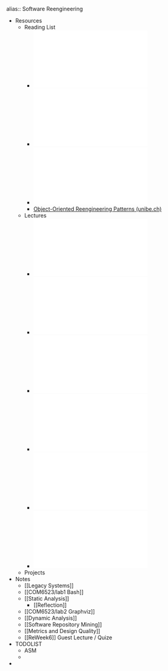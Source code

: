 alias:: Software Reengineering

- Resources
	- Reading List
		- ![Software systems architecture.pdf](../assets/Software_systems_architecture_1675690882326_0.pdf)
		- ![Object-oriented reengineering patterns.pdf](../assets/Object-oriented_reengineering_patterns_1675690890094_0.pdf)
		- ![Working Effectively with Legacy Code.pdf](../assets/Working_Effectively_with_Legacy_Code_1675690900239_0.pdf)
		- [Object-Oriented Reengineering Patterns (unibe.ch)](https://scg.unibe.ch/download/oorp/)
	- Lectures
		- ![1_1_Introduction(1).pdf](../assets/1_1_Introduction(1)_1675636442334_0.pdf)
		- ![1_2_LegacySystems.pdf](../assets/1_2_LegacySystems_1675636448532_0.pdf)
		- ![1_1_StaticAnalysis.pdf](../assets/1_1_StaticAnalysis_1676293011676_0.pdf)
		- ![3_1_DynamicAnalysis.pdf](../assets/3_1_DynamicAnalysis_1676898412263_0.pdf)
		- ![4-1-SoftwareRepositoryMining.pdf](../assets/4-1-SoftwareRepositoryMining_1678107923971_0.pdf)
		- ![5_1_DesignPrinciples.pdf](../assets/5_1_DesignPrinciples_1678107737083_0.pdf)
	- Projects
- Notes
	- [[Legacy Systems]]
	- [[COM6523/lab1 Bash]]
	- [[Static Analysis]]
		- [[Reflection]]
	- [[COM6523/lab2 Graphviz]]
	- [[Dynamic Analysis]]
	- [[Software Repository Mining]]
	- [[Metrics and Design Quality]]
	- [[ReWeek6]] Guest Lecture / Quize
- TODOLIST
	- ASM
	-
-